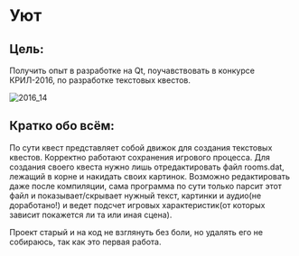 # Уют

## Цель:
  Получить опыт в разработке на Qt, поучавствовать в конкурсе КРИЛ-2016, по разработке текстовых квестов.

![2016_14](https://cloud.githubusercontent.com/assets/20372907/26154713/40ed7e8e-3b19-11e7-9c8e-b887582dd004.png)

## Кратко обо всём:
  
  По сути квест представляет собой движок для создания текстовых квестов. Корректно работают сохранения игрового процесса. Для создания своего квеста нужно лишь отредактировать файл rooms.dat, лежащий в корне и накидать своих картинок. Возможно редактировать даже после компиляции, сама программа по сути только парсит этот файл и показывает/скрывает нужный текст, картинки и аудио(не доработано!) и ведет подсчет игровых характеристик(от которых зависит покажется ли та или иная сцена).
  
  Проект старый и на код не взглянуть без боли, но удалять его не собираюсь, так как это первая работа.
